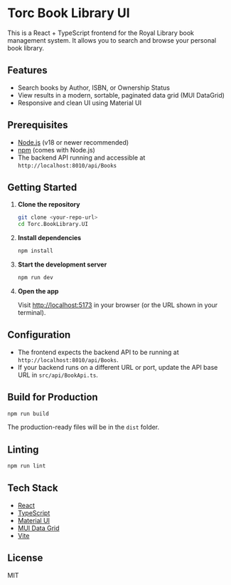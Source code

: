 # Torc Book Library UI

This is a React + TypeScript frontend for the Royal Library book management system. It allows you to search and browse your personal book library.

## Features

- Search books by Author, ISBN, or Ownership Status
- View results in a modern, sortable, paginated data grid (MUI DataGrid)
- Responsive and clean UI using Material UI

## Prerequisites

- [Node.js](https://nodejs.org/) (v18 or newer recommended)
- [npm](https://www.npmjs.com/) (comes with Node.js)
- The backend API running and accessible at `http://localhost:8010/api/Books`

## Getting Started

1. **Clone the repository**

   ```sh
   git clone <your-repo-url>
   cd Torc.BookLibrary.UI
   ```

2. **Install dependencies**

   ```sh
   npm install
   ```

3. **Start the development server**

   ```sh
   npm run dev
   ```

4. **Open the app**

   Visit [http://localhost:5173](http://localhost:5173) in your browser (or the URL shown in your terminal).

## Configuration

- The frontend expects the backend API to be running at `http://localhost:8010/api/Books`.
- If your backend runs on a different URL or port, update the API base URL in `src/api/BookApi.ts`.

## Build for Production

```sh
npm run build
```

The production-ready files will be in the `dist` folder.

## Linting

```sh
npm run lint
```

## Tech Stack

- [React](https://react.dev/)
- [TypeScript](https://www.typescriptlang.org/)
- [Material UI](https://mui.com/)
- [MUI Data Grid](https://mui.com/x/react-data-grid/)
- [Vite](https://vitejs.dev/)

## License

MIT
